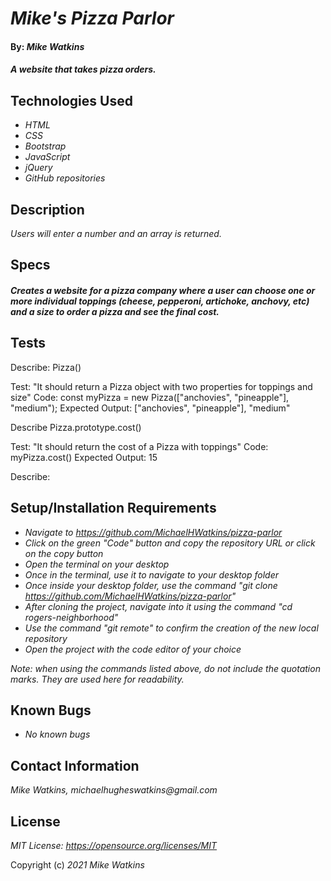 # _Mike's Pizza Parlor_

#### By: _**Mike Watkins**_

#### _A website that takes pizza orders._

## Technologies Used

* _HTML_
* _CSS_
* _Bootstrap_
* _JavaScript_
* _jQuery_
* _GitHub repositories_

## Description

_Users will enter a number and an array is returned._

## Specs
#### _Creates a website for a pizza company where a user can choose one or more individual toppings (cheese, pepperoni, artichoke, anchovy, etc) and a size to order a pizza and see the final cost._


## Tests
Describe: Pizza()

Test: "It should return a Pizza object with two properties for toppings and size"
Code: const myPizza = new Pizza(["anchovies", "pineapple"], "medium");
Expected Output: ["anchovies", "pineapple"], "medium" 


Describe Pizza.prototype.cost()

Test: "It should return the cost of a Pizza with toppings"
Code: myPizza.cost()
Expected Output: 15


Describe: 


## Setup/Installation Requirements

* _Navigate to https://github.com/MichaelHWatkins/pizza-parlor_
* _Click on the green "Code" button and copy the repository URL or click on the copy button_
* _Open the terminal on your desktop_
* _Once in the terminal, use it to navigate to your desktop folder_
* _Once inside your desktop folder, use the command "git clone https://github.com/MichaelHWatkins/pizza-parlor"_
* _After cloning the project, navigate into it using the command "cd rogers-neighborhood"_
* _Use the command "git remote" to confirm the creation of the new local repository_
* _Open the project with the code editor of your choice_

_Note: when using the commands listed above, do not include the quotation marks. They are used here for readability._

## Known Bugs

* _No known bugs_

## Contact Information
_Mike Watkins, michaelhugheswatkins@gmail.com_


## License

_MIT License: https://opensource.org/licenses/MIT_

Copyright (c) _2021_ _Mike Watkins_
